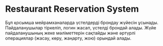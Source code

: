 # Restaurant Reservation System
Бұл қосымша мейрамханаларда үстелдерді брондау жүйесін ұсынады. Пайдаланушылар тіркеліп, логин жасап, үстелді брондай алады. Жүйе пайдаланушының жеке мәліметтерін сақтайды және әртүрлі операциялар (жасау, көру, жаңарту, жою) орындай алады.
